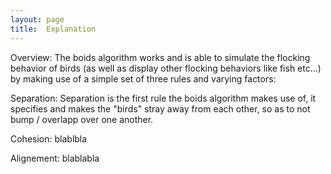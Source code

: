 ```yaml
---
layout: page
title:  Explanation
---
```


Overview:
The boids algorithm works and is able to simulate the flocking behavior of birds (as well as display other flocking behaviors like fish etc...) by making use of a simple set of three rules and varying factors:

Separation:
Separation is the first rule the boids algorithm makes use of, it specifies and makes the "birds" stray away from each other, so as to not bump / overlapp over one another.

Cohesion:
blablbla

Alignement:
blablabla
